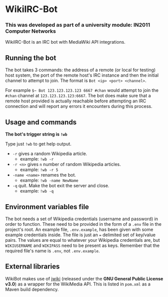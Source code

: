 # WikiIRC-Bot
### This was developed as part of a university module: IN2011 Computer Networks
WikiIRC-Bot is an IRC bot with MediaWiki API integrations.

## Running the bot
The bot takes 3 commands: the address of a remote (or local for testing) host system, the port of the remote host's IRC 
instance and then the initial channel to attempt to join.
The format is `Bot <ip> <port> <channel>`.

For example `$~ Bot 123.123.123.123 6667 #chan` would attempt to join the `#chan` channel at `123.123.123.123:6667`. The 
bot does make sure that a remote host provided is actually reachable before attempting an IRC connection and will report 
any errors it encounters during this process.

## Usage and commands
**The bot's trigger string is `!wb`**

Type just `!wb` to get help output.

* `-r` gives a random Wikipedia article.
  * example: `!wb -r`
* `-r <n>` gives `n` number of random Wikipedia articles.
  * example: `!wb -r 5`
* `-name <name>` renames the bot.
  * example: `!wb -name NewName`
* `-q` quit. Make the bot exit the server and close.
  * example: `!wb -q`
  
## Environment variables file
The bot needs a set of Wikipedia credentials (username and password) in order to function. These need to be 
provided in the form of a `.env` file in the project's root. An example file, `.env.example`, has been given with some 
example credentials inside. The file is just an `=` delimited set of key/value pairs. The values are equal to whatever 
your Wikipedia credentials are, but `WIKIUSERNAME` and `WIKIPASS` need to be present as keys.
Remember that the required file's name is `.env`, not `.env.example`.

## External libraries
WikiBot makes use of [jwiki](https://github.com/fastily/jwiki) (released under the **GNU General Public License v3.0**) as a wrapper for the WikiMedia API. This is listed in 
`pom.xml` as a Maven build dependency.